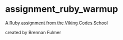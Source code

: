 assignment_ruby_warmup
======================
[A Ruby assignment from the Viking Codes School](http://www.vikingcodeschool.com)

created by Brennan Fulmer
